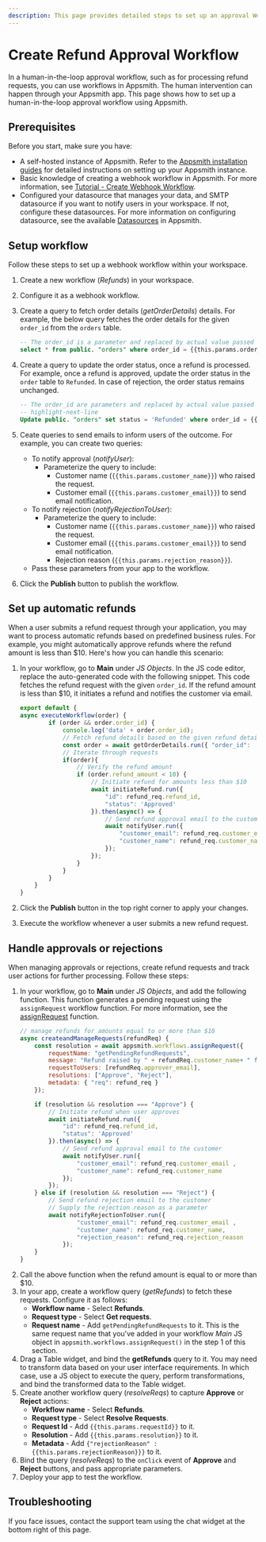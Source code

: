 ```yaml
---
description: This page provides detailed steps to set up an approval Webhook workflow on Appsmith.
---
```

# Create Refund Approval Workflow

In a human-in-the-loop approval workflow, such as for processing refund requests, you can use workflows in Appsmith. The human intervention can happen through your Appsmith app. This page shows how to set up a human-in-the-loop approval workflow using Appsmith. 

## Prerequisites

Before you start, make sure you have:

* A self-hosted instance of Appsmith. Refer to the [Appsmith installation guides](/getting-started/setup/installation-guides) for detailed instructions on setting up your Appsmith instance.
* Basic knowledge of creating a webhook workflow in Appsmith. For more information, see [Tutorial - Create Webhook Workflow](/workflows/tutorials/create-webhook-workflow).
* Configured your datasource that manages your data, and SMTP datasource if you want to notify users in your workspace. If not, configure these datasources. For more information on configuring datasource, see the available [Datasources](/connect-data/reference) in Appsmith.

## Setup workflow

Follow these steps to set up a webhook workflow within your workspace. 

1. Create a new workflow (_Refunds_) in your workspace.
2. Configure it as a webhook workflow.
3. Create a query to fetch order details (_getOrderDetails_) details. For example, the below query fetches the order details for the given `order_id` from the `orders` table.
    ```sql
    -- The order_id is a parameter and replaced by actual value passed by the application
    select * from public. "orders" where order_id = {{this.params.order_id}};
    ``` 
4. Create a query to update the order status, once a refund is processed. For example, once a refund is approved, update the order status in the `order` table to `Refunded`. In case of rejection, the order status remains unchanged.
    ```sql
    -- The order_id are parameters and replaced by actual value passed by the application
    -- highlight-next-line
    Update public. "orders" set status = 'Refunded' where order_id = {{this.params.order_id}};
    ```
5. Ceate queries to send emails to inform users of the outcome. For example, you can create two queries:
    *  To notify approval (_notifyUser_):
        * Parameterize the query to include:
            * Customer name (`{{this.params.customer_name}}`) who raised the request.
            * Customer email (`{{this.params.customer_email}}`) to send email notification. 
    * To notify rejection (_notifyRejectionToUser_):
        * Parameterize the query to include:
            * Customer name (`{{this.params.customer_name}}`) who raised the request.
            * Customer email (`{{this.params.customer_email}}`) to send email notification.
            * Rejection reason (`{{this.params.rejection_reason}}`). 
    * Pass these parameters from your app to the workflow.

6. Click the **Publish** button to publish the workflow.

## Set up automatic refunds

When a user submits a refund request through your application, you may want to process automatic refunds based on predefined business rules. For example, you might automatically approve refunds where the refund amount is less than $10. Here's how you can handle this scenario:

1. In your workflow, go to **Main** under _JS Objects_. In the JS code editor, replace the auto-generated code with the following snippet. This code fetches the refund request with the given `order_id`. If the refund amount is less than $10, it initiates a refund and notifies the customer via email.

    ```javascript
    export default {
    async executeWorkflow(order) {
            if (order && order.order_id) {
                console.log('data' + order.order_id);
                // Fetch refund details based on the given refund detail
                const order = await getOrderDetails.run({ "order_id":  order.order_id });
                // Iterate through requests 
                if(order){
                    // Verify the refund amount
                    if (order.refund_amount < 10) {
                        // Initiate refund for amounts less than $10 
                        await initiateRefund.run({
                            "id": refund_req.refund_id,
                            "status": 'Approved'
                        }).then(async() => {
                            // Send refund approval email to the customer 
                            await notifyUser.run({
                                "customer_email": refund_req.customer_email ,
                                "customer_name": refund_req.customer_name
                            });
                        });
                    }
                }
            }
        }
    }                              
    ```
2. Click the **Publish** button in the top right corner to apply your changes.
3. Execute the workflow whenever a user submits a new refund request.

## Handle approvals or rejections

When managing approvals or rejections, create refund requests and track user actions for further processing. Follow these steps:

1. In your workflow, go to **Main** under _JS Objects_, and add the following function. This function generates a pending request using the `assignRequest` workflow function. For more information, see the [assignRequest](/workflows/reference/workflow-functions#assign-request) function. 
    ```javascript
    // manage refunds for amounts equal to or more than $10 
    async createandManageRequests(refundReq) {
        const resolution = await appsmith.workflows.assignRequest({
            requestName: "getPendingRefundRequests", 
            message: "Refund raised by " + refundReq.customer_name+ " for amount " + refundReq.refund_amount, 
            requestToUsers: [refundReq.approver_email], 
            resolutions: ["Approve", "Reject"],
            metadata: { "req": refund_req } 
        });

        if (resolution && resolution === "Approve") {
            // Initiate refund when user approves
            await initiateRefund.run({
                "id": refund_req.refund_id,
                "status": 'Approved'
            }).then(async() => {
                // Send refund approval email to the customer 
                await notifyUser.run({
                    "customer_email": refund_req.customer_email ,
                    "customer_name": refund_req.customer_name
                });
            });
        } else if (resolution && resolution === "Reject") {
            // Send refund rejection email to the customer 
            // Supply the rejection reason as a parameter
            await notifyRejectionToUser.run({
                    "customer_email": refund_req.customer_email ,
                    "customer_name": refund_req.customer_name,
                    "rejection_reason": refund_req.rejection_reason
                });
        }
    }          
    ```
2. Call the above function when the refund amount is equal to or more than $10.
3. In your app, create a workflow query (_getRefunds_) to fetch these requests. Configure it as follows:
    * **Workflow name** - Select **Refunds**.
    * **Request type** - Select **Get requests**.
    * **Request name** - Add `getPendingRefundRequests` to it. This is the same request name that you've added in your workflow _Main_ JS object in `appsmith.workflows.assignRequest()` in the step 1 of this section.
4. Drag a Table widget, and bind the **getRefunds** query to it. You may need to transform data based on your user interface requirements. In which case, use a JS object to execute the query, perform transformations, and bind the transformed data to the Table widget.
5. Create another workflow query (_resolveReqs_) to capture **Approve** or **Reject** actions:
    * **Workflow name** - Select **Refunds**.
    * **Request type** - Select **Resolve Requests**.
    * **Request Id** - Add `{{this.params.requestId}}` to it.
    * **Resolution** - Add `{{this.params.resolution}}` to it.
    * **Metadata** - Add `{"rejectionReason" : {{this.params.rejectionReason}}}` to it.
6. Bind the query (_resolveReqs_) to the `onClick` event of **Approve** and **Reject** buttons, and pass appropriate parameters. 
7. Deploy your app to test the workflow.

## Troubleshooting

If you face issues, contact the support team using the chat widget at the bottom right of this page.
